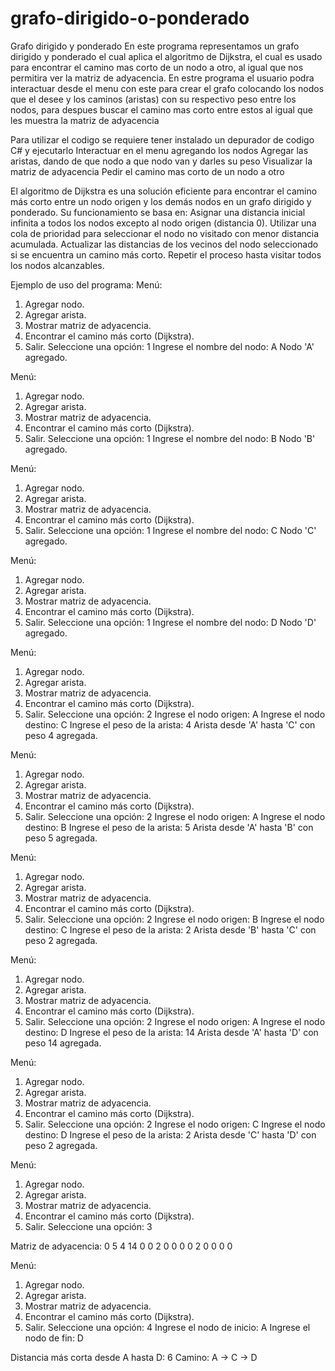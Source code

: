 # grafo-dirigido-o-ponderado
Grafo dirigido y ponderado
En este programa representamos un grafo dirigido y ponderado el cual aplica el algoritmo de Dijkstra, el cual es usado para encontrar el camino mas corto de un nodo a otro, al igual que nos permitira ver la matriz de adyacencia.
En estre programa el usuario podra interactuar desde el menu con este para crear el grafo colocando los nodos que el desee y los caminos (aristas) con su respectivo peso entre los nodos, para despues buscar el camino mas corto entre estos al igual que les muestra la matriz de adyacencia 

Para utilizar el codigo se requiere tener instalado un depurador de codigo C# y ejecutarlo
Interactuar en el menu agregando los nodos
Agregar las aristas, dando de que nodo a que nodo van y darles su peso
Visualizar la matriz de adyacencia
Pedir el camino mas corto de un nodo a otro

El algoritmo de Dijkstra es una solución eficiente para encontrar el camino más corto entre un nodo origen y los demás nodos en un grafo dirigido y ponderado. Su funcionamiento se basa en:
Asignar una distancia inicial infinita a todos los nodos excepto al nodo origen (distancia 0).
Utilizar una cola de prioridad para seleccionar el nodo no visitado con menor distancia acumulada.
Actualizar las distancias de los vecinos del nodo seleccionado si se encuentra un camino más corto.
Repetir el proceso hasta visitar todos los nodos alcanzables.

Ejemplo de uso del programa:
Menú:
1. Agregar nodo.
2. Agregar arista.
3. Mostrar matriz de adyacencia.
4. Encontrar el camino más corto (Dijkstra).
5. Salir.
Seleccione una opción: 1
Ingrese el nombre del nodo: A
Nodo 'A' agregado.

Menú:
1. Agregar nodo.
2. Agregar arista.
3. Mostrar matriz de adyacencia.
4. Encontrar el camino más corto (Dijkstra).
5. Salir.
Seleccione una opción: 1
Ingrese el nombre del nodo: B
Nodo 'B' agregado.

Menú:
1. Agregar nodo.
2. Agregar arista.
3. Mostrar matriz de adyacencia.
4. Encontrar el camino más corto (Dijkstra).
5. Salir.
Seleccione una opción: 1
Ingrese el nombre del nodo: C
Nodo 'C' agregado.

Menú:
1. Agregar nodo.
2. Agregar arista.
3. Mostrar matriz de adyacencia.
4. Encontrar el camino más corto (Dijkstra).
5. Salir.
Seleccione una opción: 1
Ingrese el nombre del nodo: D
Nodo 'D' agregado.

Menú:
1. Agregar nodo.
2. Agregar arista.
3. Mostrar matriz de adyacencia.
4. Encontrar el camino más corto (Dijkstra).
5. Salir.
Seleccione una opción: 2
Ingrese el nodo origen: A
Ingrese el nodo destino: C
Ingrese el peso de la arista: 4
Arista desde 'A' hasta 'C' con peso 4 agregada.

Menú:
1. Agregar nodo.
2. Agregar arista.
3. Mostrar matriz de adyacencia.
4. Encontrar el camino más corto (Dijkstra).
5. Salir.
Seleccione una opción: 2
Ingrese el nodo origen: A
Ingrese el nodo destino: B
Ingrese el peso de la arista: 5
Arista desde 'A' hasta 'B' con peso 5 agregada.

Menú:
1. Agregar nodo.
2. Agregar arista.
3. Mostrar matriz de adyacencia.
4. Encontrar el camino más corto (Dijkstra).
5. Salir.
Seleccione una opción: 2
Ingrese el nodo origen: B
Ingrese el nodo destino: C
Ingrese el peso de la arista: 2
Arista desde 'B' hasta 'C' con peso 2 agregada.

Menú:
1. Agregar nodo.
2. Agregar arista.
3. Mostrar matriz de adyacencia.
4. Encontrar el camino más corto (Dijkstra).
5. Salir.
Seleccione una opción: 2
Ingrese el nodo origen: A
Ingrese el nodo destino: D
Ingrese el peso de la arista: 14
Arista desde 'A' hasta 'D' con peso 14 agregada.

Menú:
1. Agregar nodo.
2. Agregar arista.
3. Mostrar matriz de adyacencia.
4. Encontrar el camino más corto (Dijkstra).
5. Salir.
Seleccione una opción: 2
Ingrese el nodo origen: C
Ingrese el nodo destino: D
Ingrese el peso de la arista: 2
Arista desde 'C' hasta 'D' con peso 2 agregada.

Menú:
1. Agregar nodo.
2. Agregar arista.
3. Mostrar matriz de adyacencia.
4. Encontrar el camino más corto (Dijkstra).
5. Salir.
Seleccione una opción: 3

Matriz de adyacencia:
0       5       4       14
0       0       2       0
0       0       0       2
0       0       0       0

Menú:
1. Agregar nodo.
2. Agregar arista.
3. Mostrar matriz de adyacencia.
4. Encontrar el camino más corto (Dijkstra).
5. Salir.
Seleccione una opción: 4
Ingrese el nodo de inicio: A
Ingrese el nodo de fin: D

Distancia más corta desde A hasta D: 6
Camino: A -> C -> D
